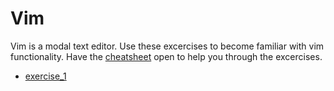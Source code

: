 Vim
===

Vim is a modal text editor. Use these excercises to become familiar with vim
functionality. Have the [cheatsheet](cheatsheet.html) open to help you through
the excercises.

-   [exercise_1](exercise_1.html)
